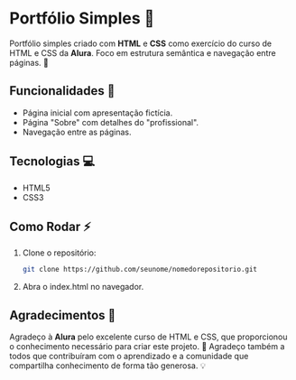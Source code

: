 # Portfólio Simples 🎨

Portfólio simples criado com **HTML** e **CSS** como exercício do curso de HTML e CSS da **Alura**. Foco em estrutura semântica e navegação entre páginas. 🚀



## Funcionalidades 🔗

- Página inicial com apresentação fictícia.
- Página "Sobre" com detalhes do "profissional".
- Navegação entre as páginas.



## Tecnologias 💻

- HTML5
- CSS3



## Como Rodar ⚡

1. Clone o repositório:
   
   ```bash
   git clone https://github.com/seunome/nomedorepositorio.git

3. Abra o index.html no navegador.
   


## Agradecimentos 🙏

Agradeço à **Alura** pelo excelente curso de HTML e CSS, que proporcionou o conhecimento necessário para criar este projeto. 🚀
Agradeço também a todos que contribuíram com o aprendizado e a comunidade que compartilha conhecimento de forma tão generosa. 💡

